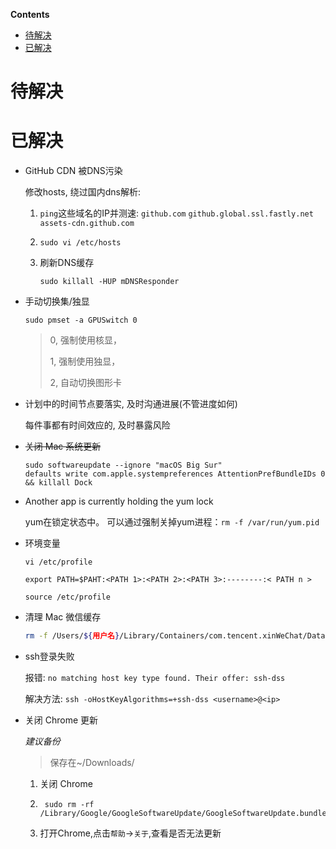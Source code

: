 <!-- START doctoc generated TOC please keep comment here to allow auto update -->
<!-- DON'T EDIT THIS SECTION, INSTEAD RE-RUN doctoc TO UPDATE -->
**Contents**

- [待解决](#%E5%BE%85%E8%A7%A3%E5%86%B3)
- [已解决](#%E5%B7%B2%E8%A7%A3%E5%86%B3)

<!-- END doctoc generated TOC please keep comment here to allow auto update -->

# 待解决

# 已解决

- GitHub CDN 被DNS污染

  修改hosts, 绕过国内dns解析:

  1. `ping`这些域名的IP并测速: `github.com` `github.global.ssl.fastly.net`
      `assets-cdn.github.com`

  2. `sudo vi /etc/hosts`

  3. 刷新DNS缓存

     `sudo killall -HUP mDNSResponder`

- 手动切换集/独显

  ```shell
  sudo pmset -a GPUSwitch 0
  ```
  
  > 0, 强制使用核显，
  >
  > 1, 强制使用独显，
  >
  > 2, 自动切换图形卡
  
  

- 计划中的时间节点要落实, 及时沟通进展(不管进度如何)

    每件事都有时间效应的, 及时暴露风险

- ~~关闭 Mac 系统更新~~

    ```shell
    sudo softwareupdate --ignore "macOS Big Sur"
    defaults write com.apple.systempreferences AttentionPrefBundleIDs 0 && killall Dock 
    ```
    
- Another app is currently holding the yum lock

    yum在锁定状态中。
    可以通过强制关掉yum进程：`rm -f /var/run/yum.pid`

- 环境变量

    `vi /etc/profile`

    `export PATH=$PAHT:<PATH 1>:<PATH 2>:<PATH 3>:--------:< PATH n >`

    `source /etc/profile`
    
- 清理 Mac 微信缓存

    ```sh
    rm -f /Users/${用户名}/Library/Containers/com.tencent.xinWeChat/Data/Library/Application Support/com.tencent.xinWeChat/2.0b4.0.9/${一串英文数字}/Message/MessageTemp/*
    ```

    

- ssh登录失败

    报错: `no matching host key type found. Their offer: ssh-dss`

    解决方法: `ssh -oHostKeyAlgorithms=+ssh-dss <username>@<ip>`

- 关闭 Chrome 更新

    *建议备份*

    > 保存在~/Downloads/

    1. 关闭 Chrome

    2. ```shel
        sudo rm -rf /Library/Google/GoogleSoftwareUpdate/GoogleSoftwareUpdate.bundle
        ```

    3. 打开Chrome,点击`帮助`->`关于`,查看是否无法更新

        

